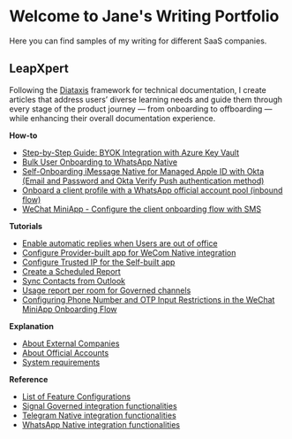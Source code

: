 
# Welcome to Jane's Writing Portfolio

Here you can find samples of my writing for different SaaS companies.

## LeapXpert
Following the [Diataxis]([url](https://diataxis.fr/)) framework for technical documentation, I create articles that address users’ diverse learning needs and guide them through every stage of the product journey — from onboarding to offboarding — while enhancing their overall documentation experience.
  
**How-to**
- [Step-by-Step Guide: BYOK Integration with Azure Key Vault](samples/byok-integration-with-azure-key-vault.md)
- [Bulk User Onboarding to WhatsApp Native](samples/whatsapp-native-bulk-onboarding.md)
- [Self-Onboarding iMessage Native for Managed Apple ID with Okta (Email and Password and Okta Verify Push authentication method)](samples/imessage-native-self-onboarding.md)
- [Onboard a client profile with a WhatsApp official account pool (inbound flow)](samples/whatsapp-official-account-inbound-flow.md)
- [WeChat MiniApp - Configure the client onboarding flow with SMS](samples/we-chat-client-onboarding-with-sms.md)

**Tutorials**
- [Enable automatic replies when Users are out of office](samples/enable-automatic-replies.md)
- [Configure Provider-built app for WeCom Native integration](samples/wecom-native-configure-provider-build-app.md)
- [Configure Trusted IP for the Self-built app](samples/wecom-native-configure-trusted-ip-for-self-build-app.md)
- [Create a Scheduled Report](samples/create-a-scheduled-report.md)
- [Sync Contacts from Outlook](samples/sync-contact-from-outlook.md)
- [Usage report per room for Governed channels](samples/usage-report-per-room-for-governed-channels.md)
- [Configuring Phone Number and OTP Input Restrictions in the WeChat MiniApp Onboarding Flow](samples/wechat-miniapp-otp-restriction-onboarding-flow.md)
  
**Explanation** 
- [About External Companies](samples/about-external-companies.md)
- [About Official Accounts](samples/about-official-accounts.md)
- [System requirements](samples/system-requirements.md)
  
**Reference**
- [List of Feature Configurations](samples/list-of-feature-configurations.md)
- [Signal Governed integration functionalities](samples/signal-governed-integration-functionalities.md)
- [Telegram Native integration functionalities](samples/telegram-native-integration-functionalities.md)
- [WhatsApp Native integration functionalities](samples/whatsapp-native-integration-functionalities.md)

